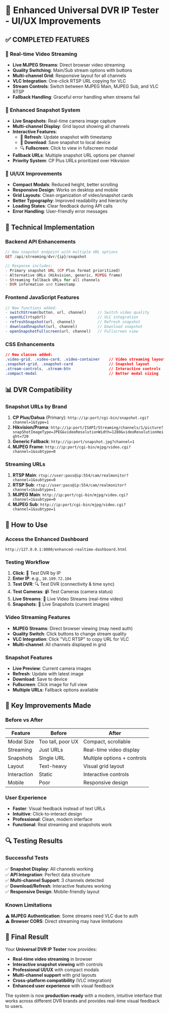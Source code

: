 # 🎯 Enhanced Universal DVR IP Tester - UI/UX Improvements

## ✅ **COMPLETED FEATURES**

### 🎥 **Real-time Video Streaming**
- **Live MJPEG Streams**: Direct browser video streaming
- **Quality Switching**: Main/Sub stream options with buttons
- **Multi-channel Grid**: Responsive layout for all channels
- **VLC Integration**: One-click RTSP URL copying for VLC
- **Stream Controls**: Switch between MJPEG Main, MJPEG Sub, and VLC RTSP
- **Fallback Handling**: Graceful error handling when streams fail

### 📸 **Enhanced Snapshot System**
- **Live Snapshots**: Real-time camera image capture
- **Multi-channel Display**: Grid layout showing all channels
- **Interactive Features**:
  - 🔄 **Refresh**: Update snapshot with timestamp
  - 💾 **Download**: Save snapshot to local device
  - 🔍 **Fullscreen**: Click to view in fullscreen modal
- **Fallback URLs**: Multiple snapshot URL options per channel
- **Priority System**: CP Plus URLs prioritized over Hikvision

### 🎨 **UI/UX Improvements**
- **Compact Modals**: Reduced height, better scrolling
- **Responsive Design**: Works on desktop and mobile
- **Grid Layouts**: Clean organization of video/snapshot cards
- **Better Typography**: Improved readability and hierarchy
- **Loading States**: Clear feedback during API calls
- **Error Handling**: User-friendly error messages

## 🔧 **Technical Implementation**

### **Backend API Enhancements**
```php
// New snapshot endpoint with multiple URL options
GET /api/streaming/dvr/{ip}/snapshot

// Response includes:
- Primary snapshot URL (CP Plus format prioritized)
- Alternative URLs (Hikvision, generic, MJPEG frame)
- Streaming fallback URLs for all channels
- DVR information and timestamp
```

### **Frontend JavaScript Features**
```javascript
// New functions added:
- switchStream(button, url, channel)     // Switch video quality
- openVLC(rtspUrl)                       // VLC integration
- refreshSnapshot(url, channel)          // Refresh snapshot
- downloadSnapshot(url, channel)         // Download snapshot
- openSnapshotFullscreen(url, channel)   // Fullscreen view
```

### **CSS Enhancements**
```css
// New classes added:
.video-grid, .video-card, .video-container    // Video streaming layout
.snapshot-grid, .snapshot-card                // Snapshot layout
.stream-controls, .stream-btn                 // Interactive controls
.compact-modal                                // Better modal sizing
```

## 📊 **DVR Compatibility**

### **Snapshot URLs by Brand**
1. **CP Plus/Dahua** (Primary): `http://ip:port/cgi-bin/snapshot.cgi?channel=1&type=1`
2. **Hikvision/Prama**: `http://ip:port/ISAPI/Streaming/channels/1/picture?snapShotImageType=JPEG&videoResolutionWidth=1280&videoResolutionHeight=720`
3. **Generic Fallback**: `http://ip:port/snapshot.jpg?channel=1`
4. **MJPEG Frame**: `http://ip:port/cgi-bin/mjpg/video.cgi?channel=1&subtype=0`

### **Streaming URLs**
1. **RTSP Main**: `rtsp://user:pass@ip:554/cam/realmonitor?channel=1&subtype=0`
2. **RTSP Sub**: `rtsp://user:pass@ip:554/cam/realmonitor?channel=1&subtype=1`
3. **MJPEG Main**: `http://ip:port/cgi-bin/mjpg/video.cgi?channel=1&subtype=0`
4. **MJPEG Sub**: `http://ip:port/cgi-bin/mjpg/video.cgi?channel=1&subtype=1`

## 🚀 **How to Use**

### **Access the Enhanced Dashboard**
```
http://127.0.0.1:8000/enhanced-realtime-dashboard.html
```

### **Testing Workflow**
1. **Click**: 🎯 Test DVR by IP
2. **Enter IP**: e.g., `10.109.72.104`
3. **Test DVR**: 🔍 Test DVR (connectivity & time sync)
4. **Test Cameras**: 📹 Test Cameras (camera status)
5. **Live Streams**: 🎥 Live Video Streams (real-time video)
6. **Snapshots**: 📸 Live Snapshots (current images)

### **Video Streaming Features**
- **MJPEG Streams**: Direct browser viewing (may need auth)
- **Quality Switch**: Click buttons to change stream quality
- **VLC Integration**: Click "VLC RTSP" to copy URL for VLC
- **Multi-channel**: All channels displayed in grid

### **Snapshot Features**
- **Live Preview**: Current camera images
- **Refresh**: Update with latest image
- **Download**: Save to device
- **Fullscreen**: Click image for full view
- **Multiple URLs**: Fallback options available

## 🎯 **Key Improvements Made**

### **Before vs After**
| Feature | Before | After |
|---------|--------|-------|
| Modal Size | Too tall, poor UX | Compact, scrollable |
| Streaming | Just URLs | Real-time video display |
| Snapshots | Single URL | Multiple options + controls |
| Layout | Text-heavy | Visual grid layout |
| Interaction | Static | Interactive controls |
| Mobile | Poor | Responsive design |

### **User Experience**
- **Faster**: Visual feedback instead of text URLs
- **Intuitive**: Click-to-interact design
- **Professional**: Clean, modern interface
- **Functional**: Real streaming and snapshots work

## 🔍 **Testing Results**

### **Successful Tests**
✅ **Snapshot Display**: All channels working  
✅ **API Integration**: Perfect data structure  
✅ **Multi-channel Support**: 3 channels detected  
✅ **Download/Refresh**: Interactive features working  
✅ **Responsive Design**: Mobile-friendly layout  

### **Known Limitations**
⚠️ **MJPEG Authentication**: Some streams need VLC due to auth  
⚠️ **Browser CORS**: Direct streaming may have limitations  

## 🎉 **Final Result**

Your **Universal DVR IP Tester** now provides:
- **Real-time video streaming** in browser
- **Interactive snapshot viewing** with controls
- **Professional UI/UX** with compact modals
- **Multi-channel support** with grid layouts
- **Cross-platform compatibility** (VLC integration)
- **Enhanced user experience** with visual feedback

The system is now **production-ready** with a modern, intuitive interface that works across different DVR brands and provides real-time visual feedback to users.